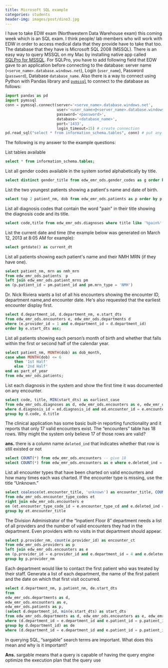 ```yaml
---
title: Microsoft SQL example
categories: students
header-img: images/post/dino3.jpg
---
```


I have to take EDW exam (Northwestern Data Warehouse exam) this coming week which is an SQL exam. I think people/ lab members who will work with EDW in order to access medical data that they provide have to take that too. The database that they have is Microsoft SQL 2008 (MSSQL). There is an easy way to query MSSQL on my Mac by installing
native app called [SQLPro for MSSQL](http://www.macsqlclient.com/). For SQLPro, you have to add following field that EDW gave to an application before connecting to the database: server name (`<serve_name>.database.windows.net`),
Login (`user_name`), Password (`password`), Database `database_name`.
Also there is a way to connect using Python with  Pandas library and [`pymssql`](http://www.pymssql.org/en/latest/) to connect to the database as follows:


```python
import pandas as pd
import pymssql
conn = pymssql.connect(server='<serve_name>.database.windows.net',
                       user='<user_name>@<server_name>.database.windows.net',
                       password='<password>',
                       database='<database_name>',
                       port='1433',
                       login_timeout=15) # create connection
pd.read_sql("select * from information_schema.tables", conn) # put any query in first argument
```

The following is my answer to the example questions:

List tables available

```sql
select * from information_schema.tables;
```

List all gender codes available in the system sorted alphabetically by title.

```sql
select distinct gender_title from edw_emr_ods.gender_codes as g order by g.gender_title
```

List the two youngest patients showing a patient's name and date of birth.

```sql
select top 2 patient_nm, dob from edw_emr_ods.patients as p order by p.dob desc
```

List all diagnosis codes that contain the word "pain" in their title showing the diagnosis code and its title.

```sql
select code,title from edw_emr_ods.diagnoses where title like '%pain%'
```

List the current date and time (the example below was generated on March 12, 2013 at 8:05 AM for example):

```sql
select getdate() as current_dt
```

List all patients showing each patient's name and their NMH MRN (if they have one).

```sql
select patient_nm, mrn as nmh_mrn
from edw_emr_ods.patients  p
left join edw_emr_ods.patient_mrns pm
on (p.patient_id = pm.patient_id and pm.mrn_type = 'NMH')
```

Dr. Nick Riviera wants a list of all his encounters showing the encounter ID, department name,and encounter date. He's also requested that the earliest encounter display first.

```sql
select d.department_id, d.department_nm, e.start_dts
from edw_emr_ods.encounters e, edw_emr_ods.departments d
where (e.provider_id = 1 and e.department_id = d.department_id)
order by e.start_dts asc;
```

List all patients showing each person’s month of birth and whether that falls within the first or second half of the calendar year.

```sql
select patient_nm, MONTH(dob) as dob_month,
case when MONTH(dob) <= 6
	then '1st Half'
	else '2nd Half'
end as part_of_year
from edw_emr_ods.patients;
```

List each diagnosis in the system and show the first time it was documented on any encounter.

```sql
select code, title, MIN(start_dts) as earliest_case
from edw_emr_ods.diagnoses as d, edw_emr_ods.encounters as e, edw_emr_ods.encounter_diagnoses as ed
where d.diagnosis_id = ed.diagnosis_id and ed.encounter_id = e.encounter_id
group by d.code, d.title
```

The clinical application has some basic built-in reporting functionality and it reports that only 17 valid encounters exist. The “encounters” table has 18 rows. Why might the system only believe 17 of those rows are valid?

**ans.** there is a column name `deleted_ind` that indicates whether that row is still existed or not

```sql
select COUNT(*) from edw_emr_ods.encounters -- give 18
select COUNT(*) from edw_emr_ods.encounters as e where e.deleted_ind = 0 -- give 17
```

List all encounter types that have been charted on valid encounters and how many times each was charted. If the encounter type is missing, use the title “Unknown.”

```sql
select coalesce(et.encounter_title, 'unknown') as encounter_title, COUNT(encounter_type_cd) as encounter_ct
from edw_emr_ods.encounter_type_codes et
right join edw_emr_ods.encounters e
on (et.encounter_type_code_id = e.encounter_type_cd and e.deleted_ind = 0)
group by et.encounter_title
```

The Division Administrator of the “Inpatient Floor 8” department needs a list of all providers and the number of valid encounters they had in the department. Even providers with no visits in that department should appear.

```sql
select p.provider_nm, count(e.provider_id) as encounter_ct
from edw_emr_ods.providers as p
left join edw_emr_ods.encounters as e
on (p.provider_id = e.provider_id and e.department_id = 4 and e.deleted_ind = 0)
group by p.provider_nm
```

Each department would like to contact the first patient who was treated by their staff. Generate a list of each department, the name of the first patient and the date on which that first visit occurred.

```sql
select d.department_nm, p.patient_nm, de.start_dts
from
edw_emr_ods.departments as d,
edw_emr_ods.encounters as e,
edw_emr_ods.patients as p,
(select d.department_id, min(e.start_dts) as start_dts
from edw_emr_ods.departments as d, edw_emr_ods.encounters as e, edw_emr_ods.patients as p
where (d.department_id = e.department_id and e.patient_id = p.patient_id)
group by d.department_id) as de
where (d.department_id = e.department_id and e.patient_id = p.patient_id and de.department_id = e.department_id and de.start_dts = e.start_dts)
```

In querying SQL, “sargable” search terms are important. What does this mean and why is it important?

**Ans.** sargable means that a query is capable of having the query engine optimize the execution plan that the query use
